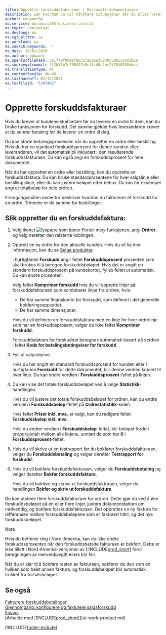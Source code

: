 ```yaml
---
title: Opprette forskuddsfakturaer | Microsoft-dokumentasjon
description: Lær hvordan du vil håndtere situasjoner der du eller leverandøren krever forskuddsbetaling.
author: edupont04
ms.service: dynamics365-business-central
ms.topic: conceptual
ms.devlang: na
ms.tgt_pltfrm: na
ms.workload: na
ms.search.keywords: ''
ms.date: 10/01/2020
ms.author: edupont
ms.openlocfilehash: 3a1f79f089ef8633ca51be35930c5de5c2401b29
ms.sourcegitcommit: ff2b55b7e790447e0c1fcd5c2ec7f7610338ebaa
ms.translationtype: HT
ms.contentlocale: nb-NO
ms.lasthandoff: 02/15/2021
ms.locfileid: "5387402"
---
```

# <a name="create-prepayment-invoices"></a>Opprette forskuddsfakturaer

Hvis du krever at kundene skal betale før du leverer en ordre til dem, kan du bruke funksjonen for forskudd. Det samme gjelder hvis leverandøren krever at du sender betaling før de leverer en ordre til deg.  

Du kan starte betalingsprosessen når du oppretter en ordre eller bestilling. Hvis du har en standard forskuddsprosent for denne kunden eller leverandøren, vil det automatisk bli inkludert i den resulterende forskuddsfakturaen. Du kan også angi en forskuddsprosent for hele dokumentet.

Når du har opprettet en ordre eller bestilling, kan du opprette en forskuddsfaktura. Du kan bruke standardprosentene for hver salgslinje eller bestillingslinje, eller du kan justere beløpet etter behov. Du kan for eksempel angi et totalbeløp for hele ordren.  

Fremgangsmåten nedenfor beskriver hvordan du fakturerer et forskudd for en ordre. Trinnene er de samme for bestillinger.  

## <a name="to-create-a-prepayment-invoice"></a>Slik oppretter du en forskuddsfaktura:

1. Velg ikonet ![lyspære som åpner Fortell meg-funksjonen](media/ui-search/search_small.png "Fortell hva du vil gjøre"), angi **Ordrer**, og velg deretter den relaterte koblingen.  
2. Opprett en ny ordre for den aktuelle kunden. Hvis du vil ha mer informasjon, kan du se [Selge produkter](sales-how-sell-products.md).  

    I hurtigfanen **Forskudd** angir feltet **Forskuddsprosent** prosenten som skal brukes til å beregne forskuddsbeløpet. Hvis det er angitt en standard forskuddsprosent på kundekortet, fylles feltet ut automatisk. Du kan endre prosenten. <!--This percentage is applied to lines where the item on that line does not already specify a prepayment percentage. The prepayment percentage is only copied from the header to lines that do not copy the default prepayment percentage from the item.-->  

    Velg feltet **Komprimer forskudd** hvis du vil opprette linjer på forskuddsfakturaen som kombinerer linjer fra ordren, hvis:  

    - De har samme finanskonto for forskudd, som definert i det generelle bokføringsoppsettet.  
    - De har samme dimensjoner.  

    Hvis du vil definere en forskuddsfaktura med én linje for hver ordrelinje som har en forskuddsprosent, velger du ikke feltet **Komprimer forskudd**.  

    Forskuddsdatoen for forskuddet beregnes automatisk basert på verdien i feltet **Kode for betalingsbetingelser for forskudd**.

3. Fyll ut salgslinjene.  

    Hvis du har angitt en standard forskuddsprosent for kunden eller i hurtigfanen **Forskudd** for dette dokumentet, blir denne verdien kopiert til hver linje. Du kan endre verdien i **Forskuddsprosent**-feltet på linjen.  

4. Du kan vise det totale forskuddsbeløpet ved å velge **Statistikk**-handlingen.

    Hvis du vil justere det totale forskuddsbeløpet for ordren, kan du endre verdien i **Forskuddsbeløp**-feltet på **Ordrestatistikk**-siden.  

    Hvis feltet **Priser inkl. mva.** er valgt, kan du redigere feltet **Forskuddsbeløp inkl. mva**.  

    Hvis du endrer verdien i **Forskuddsbeløp**-feltet, blir beløpet fordelt proporsjonalt mellom alle linjene, unntatt de som har **0** i **Forskuddsprosent**-feltet.  

5. Hvis du vil skrive ut en testrapport før du bokfører forskuddsfakturaen, velger du **Forskuddsbetaling** og velger deretter **Testrapport for forskudd**.  
6. Hvis du vil bokføre forskuddsfakturaen, velger du **Forskuddsbetaling** og velger deretter **Bokfør forskuddsfaktura**.  

    Hvis du vil bokføre og skrive ut forskuddsfakturaen, velger du handlingen **Bokfør og skriv ut forskuddsfaktura**.  

Du kan utstede flere forskuddsfakturaer for ordren. Dette gjør du ved å øke forskuddsbeløpet på én eller flere linjer, justere dokumentdatoen om nødvendig, og bokføre forskuddsfakturaen. Det opprettes en ny faktura for differansen mellom forskuddsbeløpene som er fakturert hittil, og det nye forskuddsbeløpet.  

> [!NOTE]  
> Hvis du befinner deg i Nord-Amerika, kan du ikke endre forskuddsprosenten når den forskuddsbetalte fakturaen er bokført. Dette er ikke tillatt i Nord-Amerika-versjonen av [!INCLUDE[prod_short](includes/prod_short.md)] fordi beregningen av merverdiavgift ellers blir feil.  

 Når du er klar til å bokføre resten av fakturaen, bokfører du den som en hvilken som helst annen faktura, og forskuddsbeløpet blir automatisk trukket fra forfallsbeløpet.  

## <a name="see-also"></a>Se også

[Fakturere forskuddsbetalinger](finance-invoice-prepayments.md)  
[Gjennomgang: konfigurere og fakturere salgsforskudd](walkthrough-setting-up-and-invoicing-sales-prepayments.md)  
[Finans](finance.md)  
[Arbeide med [!INCLUDE[prod_short](includes/prod_short.md)]](ui-work-product.md)


[!INCLUDE[footer-include](includes/footer-banner.md)]
